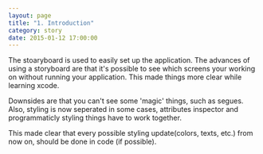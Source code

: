 ```yaml
---
layout: page
title: "1. Introduction"
category: story
date: 2015-01-12 17:00:00
---
```


The stoaryboard is used to easily set up the application. The advances of using a storyboard are that it's possible to see which screens your working on without running your application. This made things more clear while learning xcode. 

Downsides are that you can't see some 'magic' things, such as segues. Also, styling is now seperated in some cases, attributes inspector and programmaticly styling things have to work together. 

This made clear that every possible styling update(colors, texts, etc.) from now on, should be done in code (if possible).
